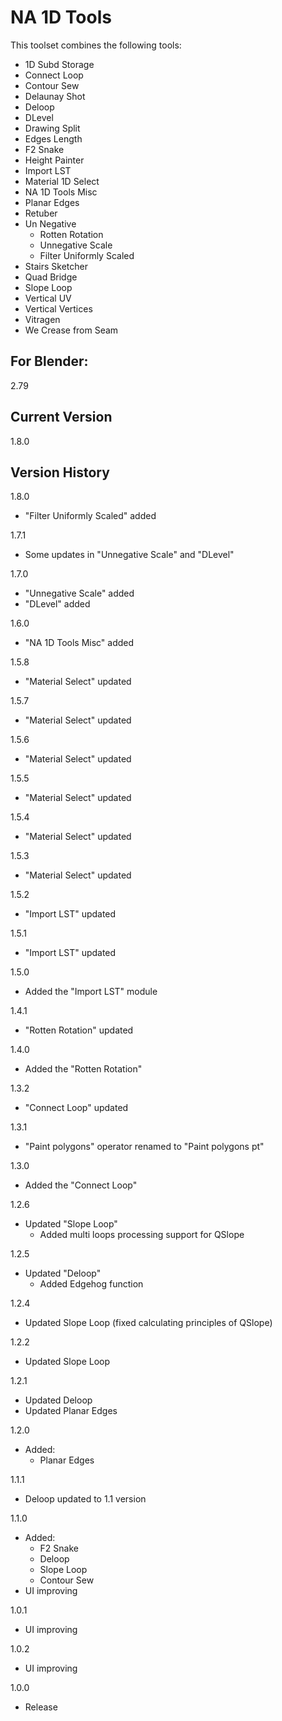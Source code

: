 # NA 1D Tools

This toolset combines the following tools:

- 1D Subd Storage
- Connect Loop
- Contour Sew
- Delaunay Shot
- Deloop
- DLevel
- Drawing Split
- Edges Length
- F2 Snake
- Height Painter
- Import LST
- Material 1D Select
- NA 1D Tools Misc
- Planar Edges
- Retuber
- Un Negative
  - Rotten Rotation
  - Unnegative Scale
  - Filter Uniformly Scaled
- Stairs Sketcher
- Quad Bridge
- Slope Loop
- Vertical UV
- Vertical Vertices
- Vitragen
- We Crease from Seam

For Blender:
-
2.79

Current Version
-
1.8.0

Version History
-
1.8.0
- "Filter Uniformly Scaled" added

1.7.1
- Some updates in "Unnegative Scale" and "DLevel"

1.7.0
- "Unnegative Scale" added
- "DLevel" added

1.6.0
- "NA 1D Tools Misc" added

1.5.8
- "Material Select" updated

1.5.7
- "Material Select" updated

1.5.6
- "Material Select" updated

1.5.5
- "Material Select" updated

1.5.4
- "Material Select" updated

1.5.3
- "Material Select" updated

1.5.2
- "Import LST" updated

1.5.1
- "Import LST" updated

1.5.0
- Added the "Import LST" module

1.4.1
- "Rotten Rotation" updated

1.4.0
- Added the "Rotten Rotation"

1.3.2
- "Connect Loop" updated

1.3.1
- "Paint polygons" operator renamed to "Paint polygons pt"

1.3.0
- Added the "Connect Loop"

1.2.6
- Updated "Slope Loop"
  - Added multi loops processing support for QSlope

1.2.5
- Updated "Deloop"
  - Added Edgehog function

1.2.4
- Updated Slope Loop (fixed calculating principles of QSlope)

1.2.2
- Updated Slope Loop

1.2.1
- Updated Deloop
- Updated Planar Edges

1.2.0
- Added:
  - Planar Edges

1.1.1
- Deloop updated to 1.1 version

1.1.0
- Added:
  - F2 Snake
  - Deloop
  - Slope Loop
  - Contour Sew
- UI improving

1.0.1
- UI improving

1.0.2
- UI improving

1.0.0
- Release
